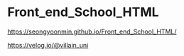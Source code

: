 # Front_end_School_HTML

https://seongyoonmin.github.io/Front_end_School_HTML/

https://velog.io/@villain_uni
